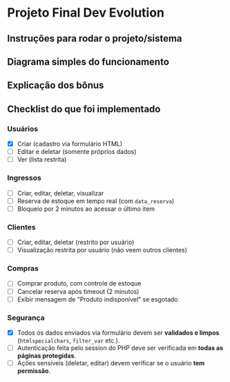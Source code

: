 # Projeto Final Dev Evolution

## Instruções para rodar o projeto/sistema

## Diagrama simples do funcionamento

## Explicação dos bônus

## Checklist do que foi implementado
### Usuários

- [X]  Criar (cadastro via formulário HTML)
- [ ]  Editar e deletar (somente próprios dados)
- [ ]  Ver (lista restrita)

### Ingressos

- [ ]  Criar, editar, deletar, visualizar
- [ ]  Reserva de estoque em tempo real (com `data_reserva`)
- [ ]  Bloqueio por 2 minutos ao acessar o último item

### Clientes

- [ ]  Criar, editar, deletar (restrito por usuário)
- [ ]  Visualização restrita por usuário (não veem outros clientes)

### Compras

- [ ]  Comprar produto, com controle de estoque
- [ ]  Cancelar reserva após timeout (2 minutos)
- [ ]  Exibir mensagem de "Produto indisponível" se esgotado

### Segurança
- [X]  Todos os dados enviados via formulário devem ser **validados e limpos** (`htmlspecialchars`, `filter_var` etc.).
- [ ]  Autenticação feita pelo session do PHP deve ser verificada em **todas as páginas protegidas**.
- [ ]  Ações sensíveis (deletar, editar) devem verificar se o usuário **tem permissão**.
